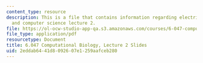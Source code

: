 ```yaml
---
content_type: resource
description: This is a file that contains information regarding electrical engineering
  and computer science lecture 2.
file: https://ol-ocw-studio-app-qa.s3.amazonaws.com/courses/6-047-computational-biology-fall-2015/2eddab6441d8092607e1259aafceb280_MIT6_047F15_Lecture02.pdf
file_type: application/pdf
resourcetype: Document
title: 6.047 Computational Biology, Lecture 2 Slides
uid: 2eddab64-41d8-0926-07e1-259aafceb280
---
```

